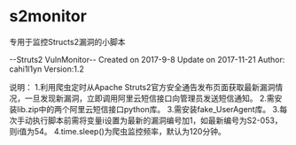 # s2monitor
专用于监控Structs2漏洞的小脚本

--Struts2 VulnMonitor--
Created on 2017-9-8
Update on 2017-11-21
Author: cahi1l1yn
Version:1.2

说明：
1.利用爬虫定时从Apache Struts2官方安全通告发布页面获取最新漏洞情况，一旦发现新漏洞，立即调用阿里云短信接口向管理员发送短信通知。
2.需安装lib.zip中的两个阿里云短信接口python库。
3.需安装fake_UserAgent库。
3.每次手动执行脚本前需将变量i设置为最新的漏洞编号加1，如最新编号为S2-053，则i值为54。
4.time.sleep()为爬虫监控频率，默认为120分钟。
